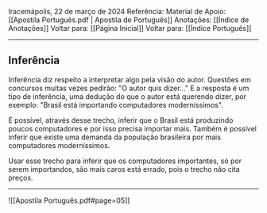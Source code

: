 Iracemápolis, 22 de março de 2024
Referência:
Material de Apoio: [[Apostila Português.pdf | Apostila de Português]]
Anotações: [[Índice de Anotações]]
Voltar para: [[Página Inicial]]
Voltar para: [[Índice Português]]
___________________
## Inferência
Inferência diz respeito a interpretar algo pela visão do autor. Questões em concursos muitas vezes pedirão: "O autor quis dizer..." E a resposta é um tipo de inferência, uma dedução do que o autor está querendo dizer, por exemplo: "Brasil está importando computadores moderníssimos".  

É possível, através desse trecho, inferir que o Brasil está produzindo poucos computadores e por isso precisa importar mais. Também é possível inferir que existe uma demanda da população brasileira por mais computadores moderníssimos. 

Usar esse trecho para inferir que os computadores importantes, só por serem importandos, são mais caros está errado, pois o trecho não cita preços.

___________________

![[Apostila Português.pdf#page=05]]
